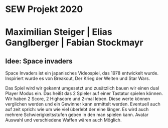 # SEW 		Projekt 		2020

# Maximilian Steiger	|	Elias Ganglberger	|	Fabian Stockmayr

## Idee: Space invaders

Space Invaders ist ein japanisches Videospiel, das 1978 entwickelt wurde. Inspiriert wurde es von Breakout, Der Krieg der Welten und Star Wars.

Das Spiel wird wir gekannt umgesetzt und zusätzlich bauen wir einen dual Player Modus ein. Das heißt das 2 Spieler auf einer Tastatur spielen können. Wir haben 2 Score, 2 Highscore und 2-mal leben. Diese werte können verglichen werden und ein Gewinner kann ermittelt werden. Eventuell auch auf zeit sprich: wie um wie viel überlebt der eine länger.
Es wird auch mehrere Schwierigkeitsstufen geben in den man spielen kann. Avatar Auswahl und verschiedene Waffen wären auch Möglich.




